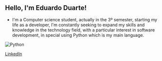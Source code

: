 ## Hello, I'm Eduardo Duarte!
 * I'm a Computer science student, actually in the 3º semester, starting my life as a developer,  I'm constantly seeking to expand my skills and knowledge in the technology field, with a particular interest in software development, in special using Python which is my main language.

 ![Python](https://img.shields.io/badge/Python-3776AB?style=for-the-badge&logo=python&logoColor=white)


[LinkedIn](https://www.linkedin.com/in/eduardoduarte-dev/)
 

